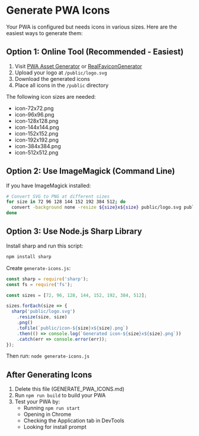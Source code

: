 # Generate PWA Icons

Your PWA is configured but needs icons in various sizes. Here are the easiest ways to generate them:

## Option 1: Online Tool (Recommended - Easiest)

1. Visit [PWA Asset Generator](https://www.pwabuilder.com/imageGenerator) or [RealFaviconGenerator](https://realfavicongenerator.net/)
2. Upload your logo at `/public/logo.svg`
3. Download the generated icons
4. Place all icons in the `/public` directory

The following icon sizes are needed:
- icon-72x72.png
- icon-96x96.png
- icon-128x128.png
- icon-144x144.png
- icon-152x152.png
- icon-192x192.png
- icon-384x384.png
- icon-512x512.png

## Option 2: Use ImageMagick (Command Line)

If you have ImageMagick installed:

```bash
# Convert SVG to PNG at different sizes
for size in 72 96 128 144 152 192 384 512; do
  convert -background none -resize ${size}x${size} public/logo.svg public/icon-${size}x${size}.png
done
```

## Option 3: Use Node.js Sharp Library

Install sharp and run this script:

```bash
npm install sharp
```

Create `generate-icons.js`:

```javascript
const sharp = require('sharp');
const fs = require('fs');

const sizes = [72, 96, 128, 144, 152, 192, 384, 512];

sizes.forEach(size => {
  sharp('public/logo.svg')
    .resize(size, size)
    .png()
    .toFile(`public/icon-${size}x${size}.png`)
    .then(() => console.log(`Generated icon-${size}x${size}.png`))
    .catch(err => console.error(err));
});
```

Then run: `node generate-icons.js`

## After Generating Icons

1. Delete this file (GENERATE_PWA_ICONS.md)
2. Run `npm run build` to build your PWA
3. Test your PWA by:
   - Running `npm run start`
   - Opening in Chrome
   - Checking the Application tab in DevTools
   - Looking for install prompt
